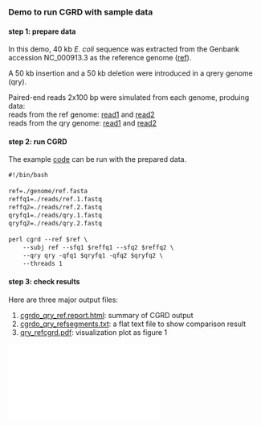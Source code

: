 ### Demo to run CGRD with sample data

#### step 1: prepare data  
In this demo, 40 kb *E. coli* sequence was extracted from the Genbank accession NC_000913.3 as the reference genome \([ref](./genome/ref.fasta)\).  

A 50 kb insertion and a 50 kb deletion were introduced in a qrery genome \(qry\).  

Paired-end reads 2x100 bp were simulated from each genome, produing data:  
reads from the ref genome: [read1](./reads/ref.1.fastq) and [read2](reffq2=./reads/ref.2.fastq)  
reads from the qry genome: [read1](qryfq1=./reads/qry.1.fastq) and [read2](qryfq2=./reads/qry.2.fastq)

#### step 2: run CGRD  
The example [code](cgrd.run.sh) can be run with the prepared data.  
```
#!/bin/bash

ref=./genome/ref.fasta
reffq1=./reads/ref.1.fastq
reffq2=./reads/ref.2.fastq
qryfq1=./reads/qry.1.fastq
qryfq2=./reads/qry.2.fastq

perl cgrd --ref $ref \
	--subj ref --sfq1 $reffq1 --sfq2 $reffq2 \
	--qry qry -qfq1 $qryfq1 -qfq2 $qryfq2 \
	--threads 1
```

#### step 3: check results  
Here are three major output files: 

1. [cgrdo_qry_ref.report.html](cgrdo_qry_ref.report.html): summary of CGRD output  
2. [cgrdo_qry_refsegments.txt](cgrdo_qry_refsegments.txt): a flat text file to show comparison result  
3. [qry_refcgrd.pdf](qry_refcgrd.pdf): visualization plot as figure 1

![Figure 1. CGRD comparison](qry_refcgrd.pdf)


